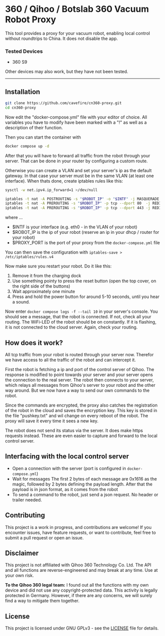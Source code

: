 # 360 / Qihoo / Botslab 360 Vacuum Robot Proxy

This tool provides a proxy for your vacuum robot, enabling local control without roundtrips to China.
It does not disable the app.

### Tested Devices
- 360 S9

Other devices may also work, but they have not been tested.

---

## Installation

```bash
git clone https://github.com/cavefire/cn360-proxy.git
cd cn360-proxy 
```

Now edit the "docker-compose.yml" file with your editor of choice.
All variables you have to modify have been marked with a "!" as well as a description of their function.

Then you can start the container with 
```bash
docker compose up -d
```

After that you will have to forward all traffic from the robot through your server. That can be done in your router by configuring a custom route. 

Otherwise you can create a VLAN and set your server's ip as the default gateway. In that case your server must be in the same VLAN (at least one interface).
When thats done, create iptables rules like this:

```bash
sysctl -w net.ipv4.ip_forward=1 >/dev/null

iptables -t nat -A POSTROUTING -s "$ROBOT_IP" -o "$INTF" -j MASQUERADE
iptables -t nat -A PREROUTING -s "$ROBOT_IP" -p tcp --dport 80  -j REDIRECT --to-port "$PROXY_PORT"
iptables -t nat -A PREROUTING -s "$ROBOT_IP" -p tcp --dport 443 -j REDIRECT --to-port "$PROXY_PORT"
```
where ...
- $INTF is your interface (e.g. eth0 - in the VLAN of your robot)
- $ROBOT_IP is the ip of your robot (reserve an ip in your dhcp / router for your robot)
- $PROXY_PORT is the port of your proxy from the `docker-compose.yml` file

You can then save the configuration with `iptables-save > /etc/iptables/rules.v4`

Now make sure you restart your robot. Do it like this:
1. Remove it from the charging dock
2. Use something pointy to press the reset button (open the top cover, on the right side of the buttons)
3. Wait approximately one minute
4. Press and hold the power button for around 5-10 seconds, until you hear a sound.

Now enter `docker compose logs -f --tail 10` in your server's console. You should see a message, that the robot is connected. If not, check all your routing.
The WiFi-LED of the robot should be on constantly. If it is flashing, it is not connected to the cloud server. Again, check your routing.

## How does it work?
All tcp traffic from your robot is routed through your server now. Therefor we have access to all the traffic of the robot and can intercept it.

First the robot is fetching a ip and port of the control server of Qihoo. The response is modified to point towards your server and your server opens the connection to the real server.
The robot then connects to your server, which relays all messages from Qihoo's server to your robot and the other way around. But we now have a way to send our own commands to the robot.

Since the commands are encrypted, the proxy also catches the registration of the robot in the cloud and saves the encryption key. This key is stored in the file "pushkey.txt" and wil change on every reboot of the robot. The proxy will save it every time it sees a new key.

The robot does not send its status via the server. It does make https requests instead. These are even easier to capture and forward to the local control server.

## Interfacing with the local control server

- Open a connection with the server (port is configured in `docker-compose.yml`)
- Wait for messages
      The first 2 bytes of each message are 0x1616 as the magic, followed by 2 bytes defining the payload length. After that the payload is in json format, as it comes from the robot
- To send a command to the robot, just send a json request. No header or trailer needed.

## Contributing
This project is a work in progress, and contributions are welcome!
If you encounter issues, have feature requests, or want to contribute, feel free to submit a pull request or open an issue.

## Disclaimer
This project is not affiliated with Qihoo 360 Technology Co. Ltd. The API and all functions are reverse-engineered and may break at any time. Use at your own risk.

**To the Qihoo 360 legal team:**
I found out all the functions with my own device and did not use any copyright-protected data. This activity is legally protected in Germany.
However, if there are any concerns, we will surely find a way to mitigate them together.

## License
This project is licensed under GNU GPLv3 - see the [LICENSE](LICENSE) file for details.
